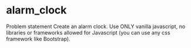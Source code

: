 # alarm_clock
Problem statement
Create an alarm clock. Use ONLY vanilla javascript, no libraries or frameworks allowed for Javascript (you can use any css framework like Bootstrap).
